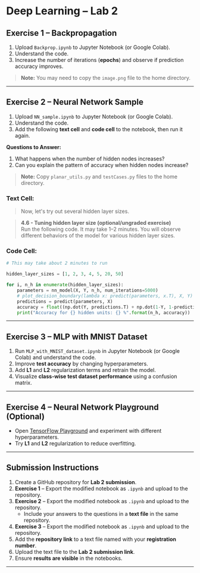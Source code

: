 # Deep Learning – Lab 2

## **Exercise 1 – Backpropagation**

1. Upload `Backprop.ipynb` to Jupyter Notebook (or Google Colab).
2. Understand the code.
3. Increase the number of iterations (**epochs**) and observe if prediction accuracy improves.

> **Note:** You may need to copy the `image.png` file to the home directory.

---

## **Exercise 2 – Neural Network Sample**

1. Upload `NN_sample.ipynb` to Jupyter Notebook (or Google Colab).
2. Understand the code.
3. Add the following **text cell** and **code cell** to the notebook, then run it again.

**Questions to Answer:**
1. What happens when the number of hidden nodes increases?
2. Can you explain the pattern of accuracy when hidden nodes increase?

> **Note:** Copy `planar_utils.py` and `testCases.py` files to the home directory.

### Text Cell:

> Now, let's try out several hidden layer sizes.

> **4.6 - Tuning hidden layer size (optional/ungraded exercise)**  
> Run the following code. It may take 1–2 minutes. You will observe different behaviors of the model for various hidden layer sizes.

### Code Cell:

```python
# This may take about 2 minutes to run

hidden_layer_sizes = [1, 2, 3, 4, 5, 20, 50]

for i, n_h in enumerate(hidden_layer_sizes):
    parameters = nn_model(X, Y, n_h, num_iterations=5000)
    # plot_decision_boundary(lambda x: predict(parameters, x.T), X, Y)
    predictions = predict(parameters, X)
    accuracy = float((np.dot(Y, predictions.T) + np.dot(1-Y, 1-predictions.T)) / float(Y.size) * 100)
    print("Accuracy for {} hidden units: {} %".format(n_h, accuracy))
```

---

## **Exercise 3 – MLP with MNIST Dataset**

1. Run `MLP_with_MNIST_dataset.ipynb` in Jupyter Notebook (or Google Colab) and understand the code.
2. Improve **test accuracy** by changing hyperparameters.
3. Add **L1** and **L2** regularization terms and retrain the model.
4. Visualize **class-wise test dataset performance** using a confusion matrix.

---

## **Exercise 4 – Neural Network Playground (Optional)**

- Open [TensorFlow Playground](https://playground.tensorflow.org/) and experiment with different hyperparameters.
- Try **L1** and **L2** regularization to reduce overfitting.

---

## **Submission Instructions**

1. Create a GitHub repository for **Lab 2 submission**.
2. **Exercise 1** – Export the modified notebook as `.ipynb` and upload to the repository.
3. **Exercise 2** – Export the modified notebook as `.ipynb` and upload to the repository.  
   - Include your answers to the questions in a **text file** in the same repository.
4. **Exercise 3** – Export the modified notebook as `.ipynb` and upload to the repository.
5. Add the **repository link** to a text file named with your **registration number**.
6. Upload the text file to the **Lab 2 submission link**.
7. Ensure **results are visible** in the notebooks.

---
